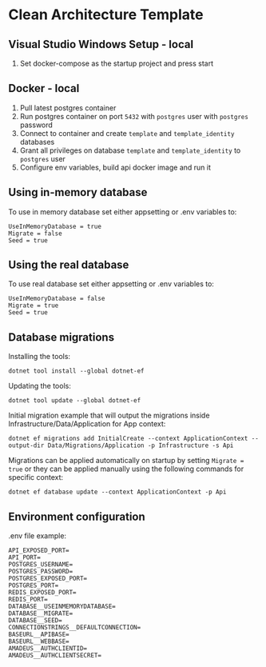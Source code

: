 

# Clean Architecture Template

## Visual Studio Windows Setup - local
1. Set docker-compose as the startup project and press start

## Docker - local
1. Pull latest postgres container
2. Run postgres container on port `5432` with `postgres` user with `postgres` password
3. Connect to container and create `template` and `template_identity` databases
4. Grant all privileges on database `template` and `template_identity` to `postgres` user
5. Configure env variables, build api docker image and run it

## Using in-memory database
To use in memory database set either appsetting or .env variables to:

    UseInMemoryDatabase = true
    Migrate = false
    Seed = true

## Using the real database
To use real database set either appsetting or .env variables to:

    UseInMemoryDatabase = false
    Migrate = true
    Seed = true

## Database migrations
Installing the tools:

    dotnet tool install --global dotnet-ef

Updating the tools:

    dotnet tool update --global dotnet-ef

Initial migration example that will output the migrations inside Infrastructure/Data/Application for App context:

    dotnet ef migrations add InitialCreate --context ApplicationContext --output-dir Data/Migrations/Application -p Infrastructure -s Api

Migrations can be applied automatically on startup by setting  `Migrate = true` or they can be applied manually using the following commands for specific context:

    dotnet ef database update --context ApplicationContext -p Api

## Environment configuration
.env file example:

    API_EXPOSED_PORT=
    API_PORT=
    POSTGRES_USERNAME=
    POSTGRES_PASSWORD=
    POSTGRES_EXPOSED_PORT=
    POSTGRES_PORT=
    REDIS_EXPOSED_PORT=
    REDIS_PORT=
    DATABASE__USEINMEMORYDATABASE=
    DATABASE__MIGRATE=
    DATABASE__SEED=
    CONNECTIONSTRINGS__DEFAULTCONNECTION=
    BASEURL__APIBASE=
    BASEURL__WEBBASE=
    AMADEUS__AUTHCLIENTID=
    AMADEUS__AUTHCLIENTSECRET=
